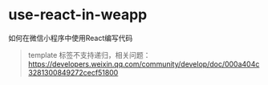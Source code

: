 # use-react-in-weapp

如何在微信小程序中使用React编写代码

> template 标签不支持递归，相关问题：https://developers.weixin.qq.com/community/develop/doc/000a404c3281300849272cecf51800
